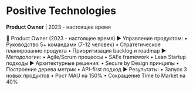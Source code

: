 # Positive Technologies
**Product Owner** | 2023 - настоящее время

👤 Product Owner (2023 - настоящее время)
▶ Управление продуктом:
  • Руководство 5+ командами (7-12 человек)
  • Стратегическое планирование продукта
  • Приоритизация backlog и roadmap
▶ Методологии:
  • Agile/Scrum процессы
  • SAFe framework
  • Lean Startup подходы
▶ Архитектурные решения:
  • Secure by Design принципы
  • Построение дерева метрик
  • API-first подход
▶ Результаты:
  • Запуск 3 новых продуктов
  • Рост MAU на 150%
  • Сокращение Time to Market на 40%
